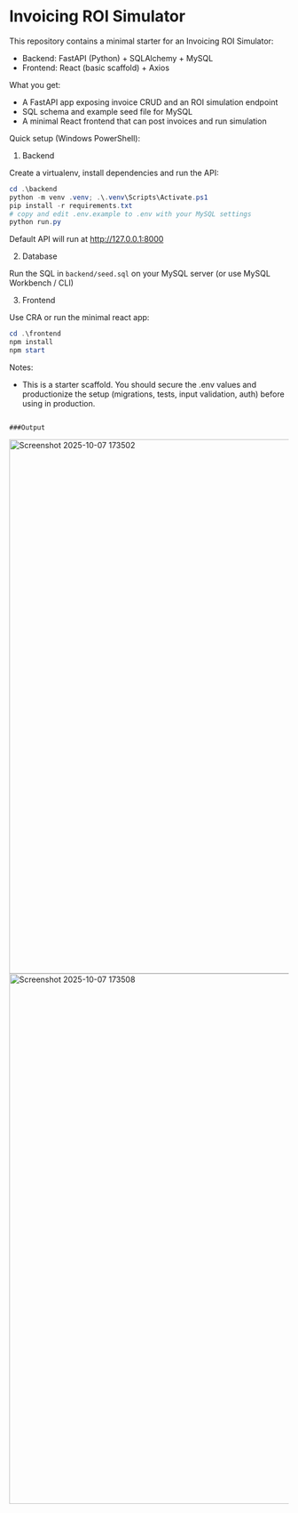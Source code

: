 # Invoicing ROI Simulator

This repository contains a minimal starter for an Invoicing ROI Simulator:
- Backend: FastAPI (Python) + SQLAlchemy + MySQL
- Frontend: React (basic scaffold) + Axios

What you get:
- A FastAPI app exposing invoice CRUD and an ROI simulation endpoint
- SQL schema and example seed file for MySQL
- A minimal React frontend that can post invoices and run simulation

Quick setup (Windows PowerShell):

1) Backend

Create a virtualenv, install dependencies and run the API:

```powershell
cd .\backend
python -m venv .venv; .\.venv\Scripts\Activate.ps1
pip install -r requirements.txt
# copy and edit .env.example to .env with your MySQL settings
python run.py
```

Default API will run at http://127.0.0.1:8000

2) Database

Run the SQL in `backend/seed.sql` on your MySQL server (or use MySQL Workbench / CLI)

3) Frontend

Use CRA or run the minimal react app:

```powershell
cd .\frontend
npm install
npm start
```

Notes:
- This is a starter scaffold. You should secure the .env values and productionize the setup (migrations, tests, input validation, auth) before using in production.

```

###Output
```
<img width="1898" height="961" alt="Screenshot 2025-10-07 173502" src="https://github.com/user-attachments/assets/b7df71fa-5789-4c19-bfa9-878ad77f0f46" />
<img width="1899" height="954" alt="Screenshot 2025-10-07 173508" src="https://github.com/user-attachments/assets/75779fa4-0ea2-4e50-93cb-c0044ad22817" />

